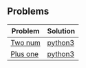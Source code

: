 ## Problems

| Problem | Solution |
| --- | --- |
| [Two num](https://leetcode.com/problems/two-sum/) | [python3](./two_nums.py) |
| [Plus one](https://leetcode.com/problems/plus-one/) | [python3](./plus_one.py) |

